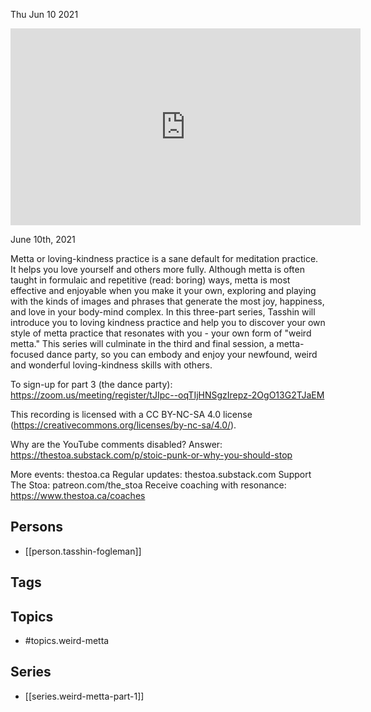 



Thu Jun 10 2021

<iframe width="560" height="315" src="https://www.youtube.com/embed/0y_Oy53wudo" title="Weird Metta Part 2 w/ Tasshin Fogleman" frameborder="0" allow="accelerometer; autoplay; clipboard-write; encrypted-media; gyroscope; picture-in-picture" allowfullscreen ></iframe>

June 10th, 2021

Metta or loving-kindness practice is a sane default for meditation practice. It helps you love yourself and others more fully. Although metta is often taught in formulaic and repetitive (read: boring) ways, metta is most effective and enjoyable when you make it your own, exploring and playing with the kinds of images and phrases that generate the most joy, happiness, and love in your body-mind complex. In this three-part series, Tasshin will introduce you to loving kindness practice and help you to discover your own style of metta practice that resonates with you - your own form of "weird metta." This series will culminate in the third and final session, a metta-focused dance party, so you can embody and enjoy your newfound, weird and wonderful loving-kindness skills with others.

To sign-up for part 3 (the dance party): https://zoom.us/meeting/register/tJIpc--oqTIjHNSgzIrepz-2OgO13G2TJaEM

This recording is licensed with a CC BY-NC-SA 4.0 license (https://creativecommons.org/licenses/by-nc-sa/4.0/).

Why are the YouTube comments disabled? Answer: https://thestoa.substack.com/p/stoic-punk-or-why-you-should-stop

More events: thestoa.ca
Regular updates: thestoa.substack.com
Support The Stoa: patreon.com/the_stoa
Receive coaching with resonance: https://www.thestoa.ca/coaches

## Persons

- [[person.tasshin-fogleman]]

## Tags



## Topics

- #topics.weird-metta

## Series

- [[series.weird-metta-part-1]]

